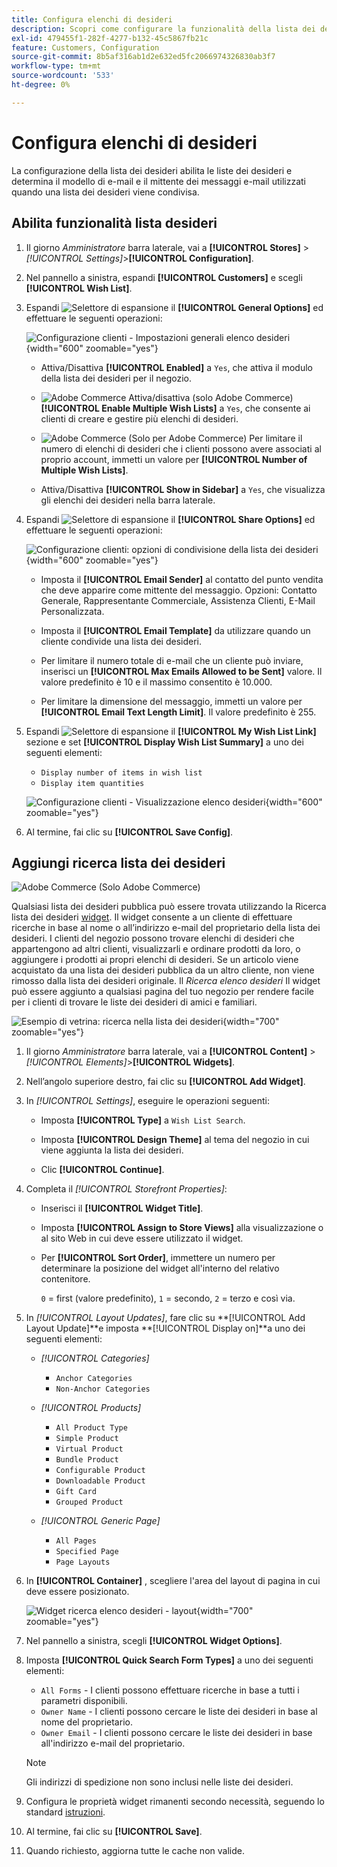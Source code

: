 ```yaml
---
title: Configura elenchi di desideri
description: Scopri come configurare la funzionalità della lista dei desideri per i clienti del tuo negozio.
exl-id: 479455f1-282f-4277-b132-45c5867fb21c
feature: Customers, Configuration
source-git-commit: 8b5af316ab1d2e632ed5fc2066974326830ab3f7
workflow-type: tm+mt
source-wordcount: '533'
ht-degree: 0%

---
```


# Configura elenchi di desideri

La configurazione della lista dei desideri abilita le liste dei desideri e determina il modello di e-mail e il mittente dei messaggi e-mail utilizzati quando una lista dei desideri viene condivisa.

## Abilita funzionalità lista desideri

1. Il giorno _Amministratore_ barra laterale, vai a **[!UICONTROL Stores]** > _[!UICONTROL Settings]_>**[!UICONTROL Configuration]**.

1. Nel pannello a sinistra, espandi **[!UICONTROL Customers]** e scegli **[!UICONTROL Wish List]**.

1. Espandi ![Selettore di espansione](../assets/icon-display-expand.png) il **[!UICONTROL General Options]** ed effettuare le seguenti operazioni:

   ![Configurazione clienti - Impostazioni generali elenco desideri](../configuration-reference/customers/assets/wishlist-general-options.png){width="600" zoomable="yes"}

   - Attiva/Disattiva **[!UICONTROL Enabled]** a `Yes`, che attiva il modulo della lista dei desideri per il negozio.

   - ![Adobe Commerce](../assets/adobe-logo.svg) Attiva/disattiva (solo Adobe Commerce) **[!UICONTROL Enable Multiple Wish Lists]** a `Yes`, che consente ai clienti di creare e gestire più elenchi di desideri.

   - ![Adobe Commerce](../assets/adobe-logo.svg) (Solo per Adobe Commerce) Per limitare il numero di elenchi di desideri che i clienti possono avere associati al proprio account, immetti un valore per **[!UICONTROL Number of Multiple Wish Lists]**.

   - Attiva/Disattiva **[!UICONTROL Show in Sidebar]** a `Yes`, che visualizza gli elenchi dei desideri nella barra laterale.

1. Espandi ![Selettore di espansione](../assets/icon-display-expand.png) il **[!UICONTROL Share Options]** ed effettuare le seguenti operazioni:

   ![Configurazione clienti: opzioni di condivisione della lista dei desideri](../configuration-reference/customers/assets/wishlist-share-options.png){width="600" zoomable="yes"}

   - Imposta il **[!UICONTROL Email Sender]** al contatto del punto vendita che deve apparire come mittente del messaggio. Opzioni: Contatto Generale, Rappresentante Commerciale, Assistenza Clienti, E-Mail Personalizzata.

   - Imposta il **[!UICONTROL Email Template]** da utilizzare quando un cliente condivide una lista dei desideri.

   - Per limitare il numero totale di e-mail che un cliente può inviare, inserisci un **[!UICONTROL Max Emails Allowed to be Sent]** valore. Il valore predefinito è 10 e il massimo consentito è 10.000.

   - Per limitare la dimensione del messaggio, immetti un valore per **[!UICONTROL Email Text Length Limit]**. Il valore predefinito è 255.

1. Espandi ![Selettore di espansione](../assets/icon-display-expand.png) il **[!UICONTROL My Wish List Link]** sezione e set **[!UICONTROL Display Wish List Summary]** a uno dei seguenti elementi:

   - `Display number of items in wish list`
   - `Display item quantities`

   ![Configurazione clienti - Visualizzazione elenco desideri](../configuration-reference/customers/assets/wishlist-my-wishlist-link.png){width="600" zoomable="yes"}

1. Al termine, fai clic su **[!UICONTROL Save Config]**.

## Aggiungi ricerca lista dei desideri

![Adobe Commerce](../assets/adobe-logo.svg) (Solo Adobe Commerce)

Qualsiasi lista dei desideri pubblica può essere trovata utilizzando la Ricerca lista dei desideri [widget](../content-design/widgets.md). Il widget consente a un cliente di effettuare ricerche in base al nome o all’indirizzo e-mail del proprietario della lista dei desideri. I clienti del negozio possono trovare elenchi di desideri che appartengono ad altri clienti, visualizzarli e ordinare prodotti da loro, o aggiungere i prodotti ai propri elenchi di desideri. Se un articolo viene acquistato da una lista dei desideri pubblica da un altro cliente, non viene rimosso dalla lista dei desideri originale. Il _Ricerca elenco desideri_ Il widget può essere aggiunto a qualsiasi pagina del tuo negozio per rendere facile per i clienti di trovare le liste dei desideri di amici e familiari.

![Esempio di vetrina: ricerca nella lista dei desideri](./assets/storefront-wishlist-search.png){width="700" zoomable="yes"}

1. Il giorno _Amministratore_ barra laterale, vai a **[!UICONTROL Content]** > _[!UICONTROL Elements]_>**[!UICONTROL Widgets]**.

1. Nell’angolo superiore destro, fai clic su **[!UICONTROL Add Widget]**.

1. In _[!UICONTROL Settings]_, eseguire le operazioni seguenti:

   - Imposta **[!UICONTROL Type]** a `Wish List Search`.

   - Imposta **[!UICONTROL Design Theme]** al tema del negozio in cui viene aggiunta la lista dei desideri.

   - Clic **[!UICONTROL Continue]**.

1. Completa il _[!UICONTROL Storefront Properties]_:

   - Inserisci il **[!UICONTROL Widget Title]**.

   - Imposta **[!UICONTROL Assign to Store Views]** alla visualizzazione o al sito Web in cui deve essere utilizzato il widget.

   - Per **[!UICONTROL Sort Order]**, immettere un numero per determinare la posizione del widget all&#39;interno del relativo contenitore.

     `0` = first (valore predefinito), `1` = secondo, `2` = terzo e così via.

1. In _[!UICONTROL Layout Updates]_, fare clic su **[!UICONTROL Add Layout Update]**e imposta **[!UICONTROL Display on]**a uno dei seguenti elementi:

   - _[!UICONTROL Categories]_

      - `Anchor Categories`
      - `Non-Anchor Categories`

   - _[!UICONTROL Products]_

      - `All Product Type`
      - `Simple Product`
      - `Virtual Product`
      - `Bundle Product`
      - `Configurable Product`
      - `Downloadable Product`
      - `Gift Card`
      - `Grouped Product`

   - _[!UICONTROL Generic Page]_

      - `All Pages`
      - `Specified Page`
      - `Page Layouts`

1. In **[!UICONTROL Container]** , scegliere l&#39;area del layout di pagina in cui deve essere posizionato.

   ![Widget ricerca elenco desideri - layout](./assets/widget-wishlist-search-storefront.png){width="700" zoomable="yes"}

1. Nel pannello a sinistra, scegli **[!UICONTROL Widget Options]**.

1. Imposta **[!UICONTROL Quick Search Form Types]** a uno dei seguenti elementi:

   - `All Forms` - I clienti possono effettuare ricerche in base a tutti i parametri disponibili.
   - `Owner Name` - I clienti possono cercare le liste dei desideri in base al nome del proprietario.
   - `Owner Email` - I clienti possono cercare le liste dei desideri in base all&#39;indirizzo e-mail del proprietario.

   >[!NOTE]
   >
   >Gli indirizzi di spedizione non sono inclusi nelle liste dei desideri.

1. Configura le proprietà widget rimanenti secondo necessità, seguendo lo standard [istruzioni](../content-design/widget-create.md).

1. Al termine, fai clic su **[!UICONTROL Save]**.

1. Quando richiesto, aggiorna tutte le cache non valide.
